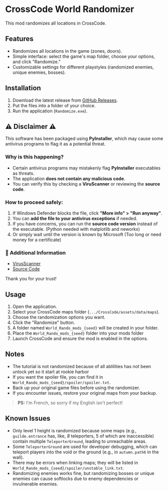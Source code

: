 # CrossCode World Randomizer  

This mod randomizes all locations in CrossCode.  

## Features  
- Randomizes all locations in the game (zones, doors).  
- Simple interface: select the game's map folder, choose your options, and click "Randomize."  
- Customizable settings for different playstyles (randomized enemies, unique enemies, bosses).  

## Installation  
1. Download the latest release from [GitHub Releases](https://github.com/Atsouky/cc-WorldRandomizer/releases/tag/v0.7.5).  
2. Put the files into a folder of your choice.  
3. Run the application (`Randomize.exe`).  

 

## ⚠ Disclaimer ⚠

This software has been packaged using **PyInstaller**, which may cause some antivirus programs to flag it as a potential threat.  

###  Why is this happening?
- Certain antivirus programs may mistakenly flag **PyInstaller** executables as threats.
- The application **does not contain any malicious code**.
- You can verify this by checking a **ViruScanner** or reviewing the **source code**.

### How to proceed safely:
1. If Windows Defender blocks the file, click **"More info" > "Run anyway"**.
2. You can **add the file to your antivirus exceptions** if needed.
3. If you have concerns, you can run the **source code version** instead of the executable. (Python needed with matplotlib and neworkx)
4. Or simply wait until the version is known by Microsoft (Too long or need money for a certificate)

### 🔗 Additional Information
- [VirusScanner](https://internxt.com/virus-scanner) 
- [Source Code](https://github.com/Atsouky/cc-WorldRandomizer/blob/main/Randomize.py)

Thank you for your trust! 

## Usage 

1. Open the application.  
2. Select your CrossCode maps folder (`.../CrossCode/assets/data/maps`).  
3. Choose the randomization options you want.  
4. Click the "Randomize" button.  
5. A folder named `World_Rando_mods_{seed}` will be created in your folder.
6. Place the `World_Rando_mods_{seed}` folder into your mods folder
7. Launch CrossCode and ensure the mod is enabled in the options.  

## Notes  
- The tutorial is not randomized because of all ablilities has not been unlock yet so it start at rookie harbor
- If you want the spoiler file, you can find it in `World_Rando_mods_{seed}/spoiler/spoiler.txt`.  
- Back up your original game files before using the randomizer.  
- If you encounter issues, restore your original maps from your backup.  

> **PS:** I'm French, so sorry if my English isn't perfect!  

## Known Issues  
- Only level 1 height is randomized because some maps (e.g., `guilde.entrance` has, like, *8* teleporters, 5 of which are inaccessible) contain multiple `TeleporterGround`, leading to unreachable areas.  
- Some `TeleporterGround` are used for developer debugging, which can teleport players into the void or the ground (e.g., in `autumn.path6` in the wall).  
- There may be errors when linking maps; they will be listed in `World_Rando_mods_{seed}/spoiler/unstable_link.txt`.  
- Randomizing enemies works fine, but randomizing bosses or unique enemies can cause softlocks due to enemy dependencies or invulnerable enemies.  

